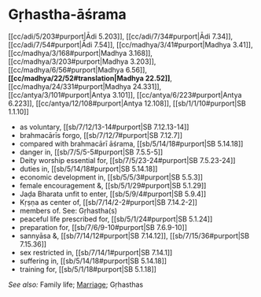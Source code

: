 # Gṛhastha-āśrama

[[cc/adi/5/203#purport|Ādi 5.203]], [[cc/adi/7/34#purport|Ādi 7.34]], [[cc/adi/7/54#purport|Ādi 7.54]], [[cc/madhya/3/41#purport|Madhya 3.41]], [[cc/madhya/3/168#purport|Madhya 3.168]], [[cc/madhya/3/203#purport|Madhya 3.203]], [[cc/madhya/6/56#purport|Madhya 6.56]], **[[cc/madhya/22/52#translation|Madhya 22.52]]**, [[cc/madhya/24/331#purport|Madhya 24.331]], [[cc/antya/3/101#purport|Antya 3.101]], [[cc/antya/6/223#purport|Antya 6.223]], [[cc/antya/12/108#purport|Antya 12.108]], [[sb/1/1/10#purport|SB 1.1.10]]

* as voluntary, [[sb/7/12/13-14#purport|SB 7.12.13-14]]
* brahmacārīs forgo, [[sb/7/12/7#purport|SB 7.12.7]]
* compared with brahmacārī āśrama, [[sb/5/14/18#purport|SB 5.14.18]]
* danger in, [[sb/7/5/5-5#purport|SB 7.5.5-5]]
* Deity worship essential for, [[sb/7/5/23-24#purport|SB 7.5.23-24]]
* duties in, [[sb/5/14/18#purport|SB 5.14.18]]
* economic development in, [[sb/5/5/3#purport|SB 5.5.3]]
* female encouragement &, [[sb/5/1/29#purport|SB 5.1.29]]
* Jaḍa Bharata unfit to enter, [[sb/5/9/4#purport|SB 5.9.4]]
* Kṛṣṇa as center of, [[sb/7/14/2-2#purport|SB 7.14.2-2]]
* members of. See: Gṛhastha(s)
* peaceful life prescribed for, [[sb/5/1/24#purport|SB 5.1.24]]
* preparation for, [[sb/7/6/9-10#purport|SB 7.6.9-10]]
* sannyāsa &, [[sb/7/14/12#purport|SB 7.14.12]], [[sb/7/15/36#purport|SB 7.15.36]]
* sex restricted in, [[sb/7/14/1#purport|SB 7.14.1]]
* suffering in, [[sb/5/14/18#purport|SB 5.14.18]]
* training for, [[sb/5/1/18#purport|SB 5.1.18]]

*See also:* Family life; [Marriage](entries/marriage.md); Gṛhasthas
